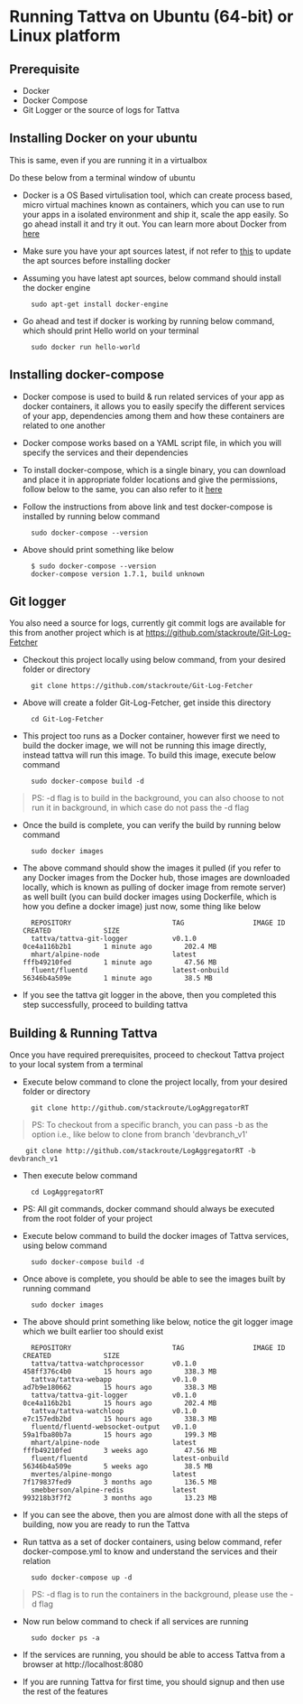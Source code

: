 # Running Tattva on Ubuntu (64-bit) or Linux platform

## Prerequisite 
- Docker
- Docker Compose 
- Git Logger or the source of logs for Tattva

## Installing Docker on your ubuntu 
This is same, even if you are running it in a virtualbox

Do these below from a terminal window of ubuntu

- Docker is a OS Based virtulisation tool, which can create process based, micro virtual machines known as containers, which you can use to run your apps in a isolated environment and ship it, scale the app easily. So go ahead install it and try it out. You can learn more about Docker from [here](https://aucouranton.com/2014/06/13/linux-containers-parallels-lxc-openvz-docker-and-more/)  

- Make sure you have your apt sources latest, if not refer to [this](https://docs.docker.com/engine/installation/linux/ubuntulinux/)  to update the apt sources before installing docker

- Assuming you have latest apt sources, below command should install the docker engine

		sudo apt-get install docker-engine

- Go ahead and test if docker is working by running below command, which should print Hello world on your terminal 

		sudo docker run hello-world

## Installing docker-compose

- Docker compose is used to build & run related services of your app as docker containers, it allows you to easily specify the different services of your app, dependencies among them and how these containers are related to one another

- Docker compose works based on a YAML script file, in which you will specify the services and their dependencies 

- To install docker-compose, which is a single binary, you can download and place it in appropriate folder locations and give the permissions, follow below to the same, you can also refer to it [here](https://docs.docker.com/compose/install/) 

- Follow the instructions from above link and test docker-compose is installed by running below command

		sudo docker-compose --version
	
- Above should print something like below

		$ sudo docker-compose --version
		docker-compose version 1.7.1, build unknown


## Git logger

You also need a source for logs, currently git commit logs are available for this from another project which is at https://github.com/stackroute/Git-Log-Fetcher

- Checkout this project locally using below command, from your desired folder or directory
		
		git clone https://github.com/stackroute/Git-Log-Fetcher

- Above will create a folder Git-Log-Fetcher, get inside this directory

		cd Git-Log-Fetcher

- This project too runs as a Docker container, however first we need to build the docker image, we will not be running this image directly, instead tattva will run this image. To build this image, execute below command 

		sudo docker-compose build -d
	
 > PS: -d flag is to build in the background, you can also choose to not run it in background, in which case do not pass the -d flag

- Once the build is complete, you can verify the build by running below command

		sudo docker images

- The above command should show the images it pulled (if you refer to any Docker images from the Docker hub, those images are downloaded locally, which is known as pulling of docker image from remote server) as well built (you can build docker images using Dockerfile, which is how you define a docker image) just now, some thing like below
	
		REPOSITORY                         TAG                 IMAGE ID            CREATED             SIZE
		tattva/tattva-git-logger           v0.1.0              0ce4a116b2b1        1 minute ago        202.4 MB
		mhart/alpine-node                  latest              fffb49210fed        1 minute ago        47.56 MB
		fluent/fluentd                     latest-onbuild      56346b4a509e        1 minute ago        38.5 MB

- If you see the tattva git logger in the above, then you completed this step successfully, proceed to building tattva

## Building & Running Tattva
Once you have required prerequisites, proceed to checkout Tattva project to your local system from a terminal

- Execute below command to clone the project locally, from your desired folder or directory
		
		git clone http://github.com/stackroute/LogAggregatorRT 

 > PS: To checkout from a specific branch, you can pass -b <branch name> as the option i.e., like below to clone from branch 'devbranch_v1'
	
		git clone http://github.com/stackroute/LogAggregatorRT -b devbranch_v1 
 
- Then execute below command

		cd LogAggregatorRT 

- PS: All git commands, docker command should always be executed from the root folder of your project

- Execute below command to build the docker images of Tattva services, using below command

		sudo docker-compose build -d

- Once above is complete, you should be able to see the images built by running command 

		sudo docker images 

- The above should print something like below, notice the git logger image which we built earlier too should exist
	
		REPOSITORY                         TAG                 IMAGE ID            CREATED             SIZE
		tattva/tattva-watchprocessor       v0.1.0              458ff376c4b0        15 hours ago        338.3 MB
		tattva/tattva-webapp               v0.1.0              ad7b9e180662        15 hours ago        338.3 MB
		tattva/tattva-git-logger           v0.1.0              0ce4a116b2b1        15 hours ago        202.4 MB
		tattva/tattva-watchloop            v0.1.0              e7c157edb2bd        15 hours ago        338.3 MB
		fluentd/fluentd-websocket-output   v0.1.0              59a1fba80b7a        15 hours ago        199.3 MB
		mhart/alpine-node                  latest              fffb49210fed        3 weeks ago         47.56 MB
		fluent/fluentd                     latest-onbuild      56346b4a509e        5 weeks ago         38.5 MB
		mvertes/alpine-mongo               latest              7f179837fed9        3 months ago        136.5 MB
		smebberson/alpine-redis            latest              993218b3f7f2        3 months ago        13.23 MB

- If you can see the above, then you are almost done with all the steps of building, now you are ready to run the Tattva

- Run tattva as a set of docker containers, using below command, refer docker-compose.yml to know and understand the services and their relation

		sudo docker-compose up -d

 > PS: -d flag is to run the containers in the background, please use the -d flag

- Now run below command to check if all services are running

		sudo docker ps -a

- If the services are running, you should be able to access Tattva from a browser at http://localhost:8080

- If you are running Tattva for first time, you should signup and then use the rest of the features 